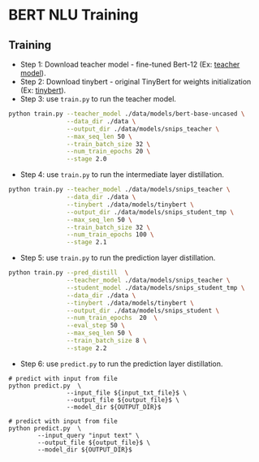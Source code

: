# BERT NLU Training

## Training

- Step 1: Download teacher model - fine-tuned Bert-12
  (Ex: [teacher model](https://huggingface.co/bert-base-uncased/tree/main)).
- Step 2: Download tinybert - original TinyBert for weights initialization
  (Ex: [tinybert](https://drive.google.com/uc?export=download&id=1dDigD7QBv1BmE6pWU71pFYPgovvEqOOj)).
- Step 3: use `train.py` to run the teacher model.
```bash
python train.py --teacher_model ./data/models/bert-base-uncased \
                --data_dir ./data \
                --output_dir ./data/models/snips_teacher \
                --max_seq_len 50 \
                --train_batch_size 32 \
                --num_train_epochs 20 \
                --stage 2.0
```
- Step 4: use `train.py` to run the intermediate layer distillation.
```bash
python train.py --teacher_model ./data/models/snips_teacher \
                --data_dir ./data \
                --tinybert ./data/models/tinybert \
                --output_dir ./data/models/snips_student_tmp \
                --max_seq_len 50 \
                --train_batch_size 32 \
                --num_train_epochs 100 \
                --stage 2.1
```
- Step 5: use `train.py` to run the prediction layer distillation.
```bash
python train.py --pred_distill  \
                --teacher_model ./data/models/snips_teacher \
                --student_model ./data/models/snips_student_tmp \
                --data_dir ./data \
                --tinybert ./data/models/tinybert \
                --output_dir ./data/models/snips_student \
                --num_train_epochs  20  \
                --eval_step 50 \
                --max_seq_len 50 \
                --train_batch_size 8 \
                --stage 2.2
```
- Step 6: use `predict.py` to run the prediction layer distillation.
```
# predict with input from file
python predict.py  \
                --input_file ${input_txt_file}$ \
                --output_file ${output_file}$ \
                --model_dir ${OUTPUT_DIR}$ 

# predict with input from file
python predict.py  \
        --input_query "input text" \
        --output_file ${output_file}$ \
        --model_dir ${OUTPUT_DIR}$                 
```